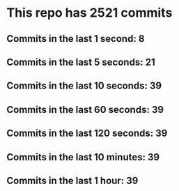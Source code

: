 # This repo has 2521 commits

## Commits in the last 1 second: 8
## Commits in the last 5 seconds: 21
## Commits in the last 10 seconds: 39
## Commits in the last 60 seconds: 39
## Commits in the last 120 seconds: 39
## Commits in the last 10 minutes: 39
## Commits in the last 1 hour: 39
